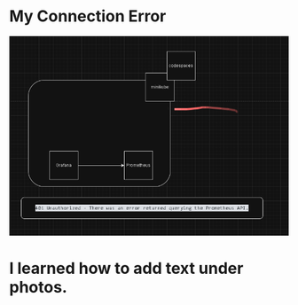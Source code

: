 # My Connection Error

![alt](/SemblanceErrors/04_B_connectionerror.png) 

# I learned how to add text under photos.